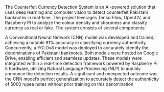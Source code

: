 The Counterfeit Currency Detection System is an AI-powered solution that uses deep learning and computer vision to detect counterfeit Pakistani banknotes in real-time. The project leverages TensorFlow, OpenCV, and Raspberry Pi to analyze the colour density and sharpness and classify currency as real or fake. The system consists of several components:  

A Convolutional Neural Network (CNN) model was developed and trained, achieving a notable 91% accuracy in classifying currency authenticity. Concurrently, a YOLOv8 model was deployed to accurately identify the denominations of Pakistani banknotes. Both models were hosted on Google Drive, enabling efficient and seamless updates. These models were integrated within a real-time detection framework powered by Raspberry Pi 5 hardware, utilizing Natural Language Processing (NLP) to audibly announce the detection results. A significant and unexpected outcome was the CNN model’s perfect generalization to accurately detect the authenticity of 5000 rupee notes without prior training on this denomination.



